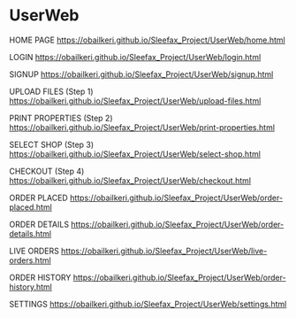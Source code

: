 # UserWeb

HOME PAGE
https://obailkeri.github.io/Sleefax_Project/UserWeb/home.html

LOGIN
https://obailkeri.github.io/Sleefax_Project/UserWeb/login.html

SIGNUP
https://obailkeri.github.io/Sleefax_Project/UserWeb/signup.html

UPLOAD FILES (Step 1)
https://obailkeri.github.io/Sleefax_Project/UserWeb/upload-files.html

PRINT PROPERTIES (Step 2)
https://obailkeri.github.io/Sleefax_Project/UserWeb/print-properties.html

SELECT SHOP (Step 3)
https://obailkeri.github.io/Sleefax_Project/UserWeb/select-shop.html

CHECKOUT (Step 4)
https://obailkeri.github.io/Sleefax_Project/UserWeb/checkout.html

ORDER PLACED
https://obailkeri.github.io/Sleefax_Project/UserWeb/order-placed.html

ORDER DETAILS
https://obailkeri.github.io/Sleefax_Project/UserWeb/order-details.html

LIVE ORDERS
https://obailkeri.github.io/Sleefax_Project/UserWeb/live-orders.html

ORDER HISTORY
https://obailkeri.github.io/Sleefax_Project/UserWeb/order-history.html

SETTINGS
https://obailkeri.github.io/Sleefax_Project/UserWeb/settings.html
